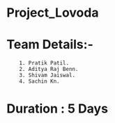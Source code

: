 # Project_Lovoda
# Team Details:-
        1. Pratik Patil.
        2. Aditya Raj Benn.
        3. Shivam Jaiswal.
        4. Sachin Kn.
   
# Duration : 5 Days
